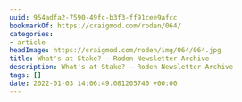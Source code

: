 ```yaml
---
uuid: 954adfa2-7590-49fc-b3f3-ff91cee9afcc
bookmarkOf: https://craigmod.com/roden/064/
categories:
- article
headImage: https://craigmod.com/roden/img/064/064.jpg
title: What's at Stake? — Roden Newsletter Archive
description: What's at Stake? — Roden Newsletter Archive
tags: []
date: 2022-01-03 14:06:49.081205740 +00:00
---
```

